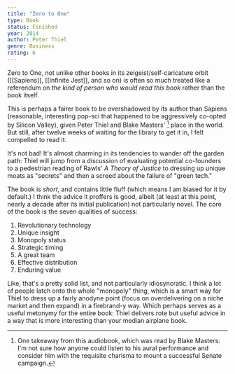 ```yaml
---
title: "Zero to One"
type: Book
status: Finished
year: 2014
author: Peter Thiel
genre: Business
rating: 6
---
```


Zero to One, not unlike other books in its zeigeist/self-caricature orbit ([[Sapiens]], [[Infinite Jest]], and so on)
is often so much treated like a referendum on _the kind of person who would read this book_ rather than the book itself.

This is perhaps a fairer book to be overshadowed by its author than Sapiens (reasonable, interesting pop-sci that happened
to be aggressively co-opted by Silicon Valley), given Peter Thiel and Blake Masters' [^1] place in the world. But still,
after twelve weeks of waiting for the library to get it in, I felt compelled to read it.

It's not bad! It's almost charming in its tendencies to wander off the garden path: Thiel will jump from a discussion of
evaluating potential co-founders to a pedestrian reading of Rawls' _A Theory of Justice_ to dressing up unique moats as "secrets"
and then a screed about the failure of "green tech."

The book is _short_, and contains little fluff (which means I am biased for it by default.) I think the advice it proffers is good,
albeit (at least at this point, nearly a decade after its initial publication) not particularly novel. The core of the book is the seven qualities of success:

1. Revolutionary technology
2. Unique insight
3. Monopoly status
4. Strategic timing
5. A great team
6. Effective distribution
7. Enduring value

Like, that's a pretty solid list, and not particularly idiosyncratic. I think a lot of people latch onto the whole "monopoly" thing, which is a smart
way for Thiel to dress up a fairly anodyne point (focus on overdelivering on a niche market and then expand) in a firebrand-y way. Which perhaps serves
as a useful metonymy for the entire book: Thiel delivers rote but useful advice in a way that is more interesting than your median airplane book.

[^1]:
    One takeaway from this audiobook, which was read by Blake Masters: I'm not sure how anyone could listen to his aural performance
    and consider him with the requisite charisma to mount a successful Senate campaign.
